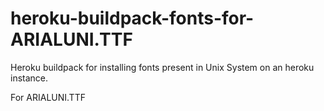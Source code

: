 # heroku-buildpack-fonts-for-ARIALUNI.TTF

Heroku buildpack for installing fonts present in Unix System on an heroku instance.

For ARIALUNI.TTF
